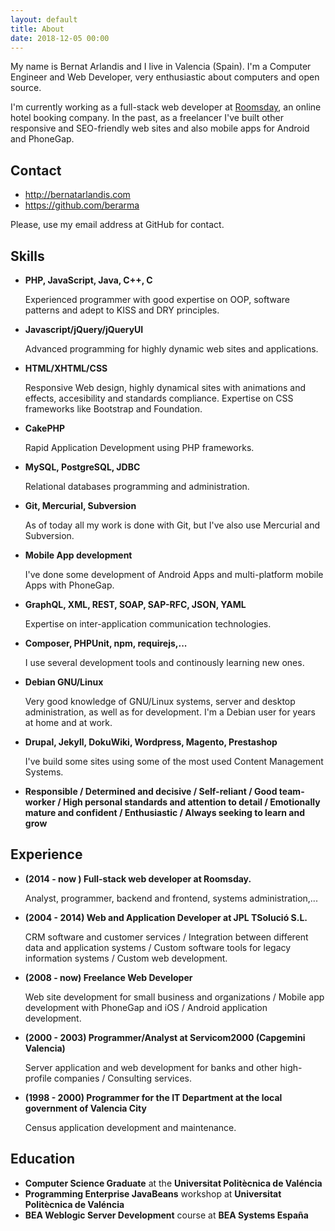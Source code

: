 ```yaml
---
layout: default
title: About
date: 2018-12-05 00:00
---
```


My name is Bernat Arlandis and I live in Valencia (Spain). I'm a Computer
Engineer and Web Developer, very enthusiastic about computers and open source.

I'm currently working as a full-stack web developer at
[Roomsday](http://roomsday.com), an online hotel booking company. In the past,
as a freelancer I've built other responsive and SEO-friendly web sites and also
mobile apps for Android and PhoneGap.

Contact
-------

  * <http://bernatarlandis.com>
  * <https://github.com/berarma>

Please, use my email address at GitHub for contact.

Skills
------

  * __PHP, JavaScript, Java, C++, C__

    Experienced programmer with good expertise on OOP, software patterns and
    adept to KISS and DRY principles.

  * __Javascript/jQuery/jQueryUI__

    Advanced programming for highly dynamic web sites and applications.

  * __HTML/XHTML/CSS__

    Responsive Web design, highly dynamical sites with animations and effects,
    accesibility and standards compliance. Expertise on CSS frameworks like
    Bootstrap and Foundation.

  * __CakePHP__

    Rapid Application Development using PHP frameworks.

  * __MySQL, PostgreSQL, JDBC__

    Relational databases programming and administration.

  * __Git, Mercurial, Subversion__

    As of today all my work is done with Git, but I've also use Mercurial and
    Subversion.

  * __Mobile App development__

    I've done some development of Android Apps and multi-platform mobile Apps with PhoneGap.

  * __GraphQL, XML, REST, SOAP, SAP-RFC, JSON, YAML__

    Expertise on inter-application communication technologies.

  * __Composer, PHPUnit, npm, requirejs,...__

    I use several development tools and continously learning new ones.

  * __Debian GNU/Linux__

    Very good knowledge of GNU/Linux systems, server and desktop
    administration, as well as for development. I'm a Debian user for years at
    home and at work.

  * __Drupal, Jekyll, DokuWiki, Wordpress, Magento, Prestashop__

    I've build some sites using some of the most used Content Management Systems.

  * __Responsible / Determined and decisive / Self-reliant / Good team-worker /
  High personal standards and attention to detail / Emotionally mature and
  confident / Enthusiastic / Always seeking to learn and grow__

Experience
----

  * __(2014 - now ) Full-stack web developer at Roomsday.__

    Analyst, programmer, backend and frontend, systems administration,...

  * __(2004 - 2014) Web and Application Developer at JPL TSolució S.L.__

    CRM software and customer services / Integration between different data and
    application systems / Custom software tools for legacy information systems
    / Custom web development.

  * __(2008 - now) Freelance Web Developer__

    Web site development for small business and organizations / Mobile app
    development with PhoneGap and iOS / Android application development.

  * __(2000 - 2003) Programmer/Analyst at Servicom2000 (Capgemini Valencia)__

    Server application and web development for banks and other high-profile
    companies / Consulting services.

  * __(1998 - 2000) Programmer for the IT Department at the local government of
    Valencia City__

    Census application development and maintenance.

Education
---------

  * __Computer Science Graduate__ at the __Universitat Politècnica de Valéncia__
  * __Programming Enterprise JavaBeans__ workshop at __Universitat Politècnica de Valéncia__
  * __BEA Weblogic Server Development__ course at __BEA Systems España__

